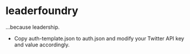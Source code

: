 leaderfoundry
=============

...because leadership.

* Copy auth-template.json to auth.json and modify your Twitter API key
and value accordingly.
